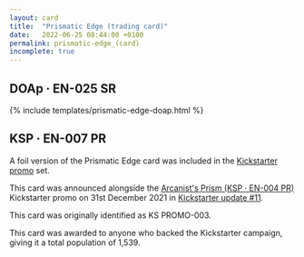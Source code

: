```yaml
---
layout: card
title:  "Prismatic Edge (trading card)"
date:   2022-06-25 08:44:00 +0100
permalink: prismatic-edge_(card)
incomplete: true
---
```


## DOAp &middot; EN-025 SR

{% include templates/prismatic-edge-doap.html %}

## KSP &middot; EN-007 PR

A foil version of the Prismatic Edge card was included in the [Kickstarter promo](/KSP_(set)) set.

This card was announced alongside the [Arcanist's Prism (KSP &middot; EN-004 PR)](/arcanists-prism#ksp--en-004-pr) Kickstarter promo on 31st December 2021 in [Kickstarter update #11](https://www.kickstarter.com/projects/weebs/grand-archive-tcg/posts/3396947).

This card was originally identified as KS PROMO-003.

This card was awarded to anyone who backed the Kickstarter campaign, giving it a total population of 1,539.